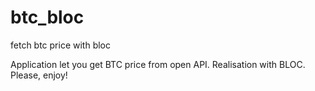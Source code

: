 # btc_bloc
 fetch btc price with bloc

 Application let you get BTC price from open API. 
 Realisation with BLOC.
 Please, enjoy!

